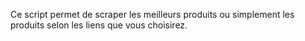 Ce script permet de scraper les meilleurs produits ou simplement les produits selon les liens que vous choisirez.
